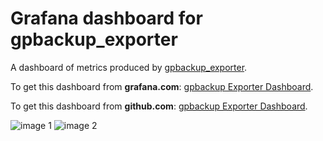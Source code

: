 # Grafana dashboard for gpbackup_exporter

A dashboard of metrics produced by [gpbackup_exporter](https://github.com/woblerr/gpbackup_exporter).

To get this dashboard from **grafana.com**: [gpbackup Exporter Dashboard](https://grafana.com/grafana/dashboards/22543-gpbackup-exporter-dashboard/).

To get this dashboard from **github.com**: [gpbackup Exporter Dashboard](https://github.com/woblerr/gpbackup_exporter-dashboard).

![image 1](https://grafana.com/api/dashboards/22543/images/17741/image)
![image 2](https://grafana.com/api/dashboards/22543/images/17742/image)
